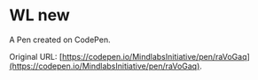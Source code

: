 # WL new

A Pen created on CodePen.

Original URL: [https://codepen.io/MindlabsInitiative/pen/raVoGaq](https://codepen.io/MindlabsInitiative/pen/raVoGaq).

